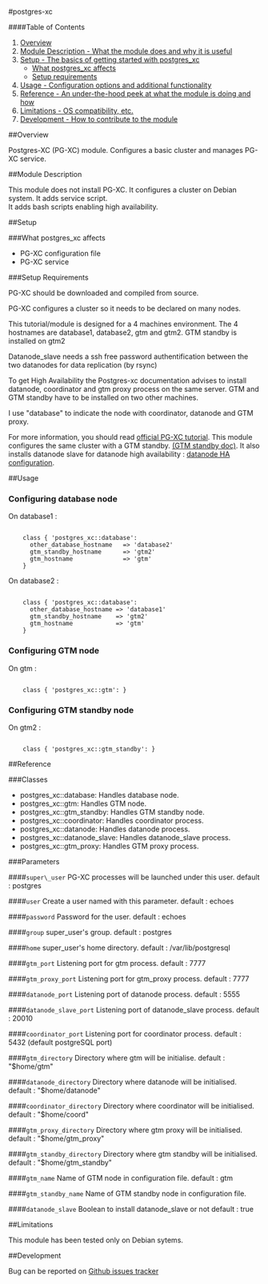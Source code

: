 #postgres-xc

####Table of Contents

1. [Overview](#overview)
2. [Module Description - What the module does and why it is useful](#module-description)
3. [Setup - The basics of getting started with postgres_xc](#setup)
    * [What postgres_xc affects](#what-postgres_xc-affects)
    * [Setup requirements](#setup-requirements)
4. [Usage - Configuration options and additional functionality](#usage)
5. [Reference - An under-the-hood peek at what the module is doing and how](#reference)
5. [Limitations - OS compatibility, etc.](#limitations)
6. [Development - How to contribute to the module](#development)

##Overview

Postgres-XC (PG-XC) module. Configures a basic cluster and manages PG-XC service.

##Module Description

This module does not install PG-XC. It configures a cluster on Debian system.
It adds service script.    
It adds bash scripts enabling high availability.

##Setup

###What postgres_xc affects

  * PG-XC configuration file
  * PG-XC service

###Setup Requirements

PG-XC should be downloaded and compiled from source.
 
PG-XC configures a cluster so it needs to be declared on many nodes.

This tutorial/module is designed for a 4 machines environment.
The 4 hostnames are database1, database2, gtm and gtm2.
GTM standby is installed on gtm2

Datanode\_slave needs a ssh free password authentification between the two datanodes for data replication (by rsync)

To get High Availability the Postgres-xc documentation advises to install datanode, coordinator and gtm proxy process on the same server.
GTM and GTM standby have to be installed on two other machines.

I use "database" to indicate the node with coordinator, datanode and GTM proxy.

For more information, you should read [official PG-XC tutorial](http://postgresxc.wikia.com/wiki/Real_Server_configuration). This module configures the same cluster with a GTM standby. [(GTM standby doc)](http://postgresxc.wikia.com/wiki/GTM_Standby_Configuration). It also installs datanode slave for datanode high availability : [datanode HA configuration](http://postgresxc.wikia.com/wiki/Datanode_HA_configuration).

##Usage

### Configuring database node

On database1 :

```puppet

    class { 'postgres_xc::database': 
      other_database_hostname   => 'database2'  
      gtm_standby_hostname      => 'gtm2'
      gtm_hostname              => 'gtm'
    }
```

On database2 :

```puppet

    class { 'postgres_xc::database':
      other_database_hostname => 'database1'
      gtm_standby_hostname    => 'gtm2'
      gtm_hostname            => 'gtm'
    }
```
### Configuring GTM node

On gtm :

```puppet

    class { 'postgres_xc::gtm': }
```

### Configuring GTM standby node

On gtm2 :

```puppet

    class { 'postgres_xc::gtm_standby': }
```

##Reference

###Classes

  * postgres_xc::database: Handles database node.
  * postgres_xc::gtm: Handles GTM node.
  * postgres_xc::gtm_standby: Handles GTM standby node.
  * postgres_xc::coordinator: Handles coordinator process.
  * postgres_xc::datanode: Handles datanode process.
  * postgres_xc::datanode_slave: Handles datanode_slave process.
  * postgres_xc::gtm_proxy: Handles GTM proxy process.

###Parameters

####`super\_user`
   PG-XC processes will be launched under this user.
   default : postgres

####`user`
   Create a user named with this parameter.
   default : echoes

####`password`
   Password for the user.
   default : echoes

####`group`
   super_user's group.
   default : postgres

####`home`
   super_user's home directory.
   default : /var/lib/postgresql

####`gtm_port`
   Listening port for gtm process.
   default : 7777

####`gtm_proxy_port`
   Listening port for gtm_proxy process.
   default : 7777

####`datanode_port`
   Listening port of datanode process.
   default : 5555

####`datanode_slave_port`
   Listening port of datanode_slave process.
   default : 20010

####`coordinator_port`
   Listening port for coordinator process.
   default : 5432 (default postgreSQL port)

####`gtm_directory`
   Directory where gtm will be initialise.
   default : "$home/gtm"

####`datanode_directory`
   Directory where datanode will be initialised.
   default : "$home/datanode"

####`coordinator_directory`
   Directory where coordinator will be initialised.
   default : "$home/coord"

####`gtm_proxy_directory`
   Directory where gtm proxy will be initialised.
   default : "$home/gtm_proxy"

####`gtm_standby_directory`
   Directory where gtm standby will be initialised.
   default : "$home/gtm_standby"

####`gtm_name`
   Name of GTM node in configuration file.
   default : gtm

####`gtm_standby_name`
   Name of GTM standby node in configuration file.

####`datanode_slave`
   Boolean to install datanode_slave or not
   default : true

##Limitations

This module has been tested only on Debian sytems.

##Development

Bug can be reported on [Github issues tracker](https://github.com/echoes-tech/puppet-postgres_xc/issues)

